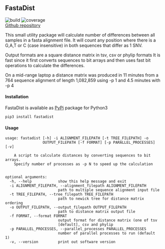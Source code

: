 ## FastaDist
![build](https://gitlab.com/antunderwood/fastadist/badges/master/pipeline.svg)
![coverage](https://gitlab.com/antunderwood/fastadist/badges/master/coverage.svg?job=coverage)  
[Github repository](https://gitlab.com/antunderwood/fastadist)

This small utility package will calculate number of differences between all samples in a fasta alignment file.
It will count any position where there is a G,A,T or C (case insensitive) in both sequences that differ as 1 SNV.

Output formats are a square distance matrix in tsv, csv or phylip formats
It is fast since it first converts sequences to bit arrays and then uses fast bit operations to calculate the differences.

On a mid-range laptop a distance matrix was produced in 11 minutes from a 764 sequence alignment of length 1,082,859 using -p 1 and 4.5 minutes with -p 4

#### Installation
FastaDist is available as [PyPi](https://pypi.org/project/FastaDist/) package for Python3

```
pip3 install fastadist
```

#### Usage
```
usage: fastadist [-h] -i ALIGNMENT_FILEPATH [-t TREE_FILEPATH] -o
                 OUTPUT_FILEPATH [-f FORMAT] [-p PARALLEL_PROCESSES] [-v]

    A script to calculate distances by converting sequences to bit arrays.
    Specify number of processes as -p N to speed up the calculation


optional arguments:
  -h, --help            show this help message and exit
  -i ALIGNMENT_FILEPATH, --alignment_filepath ALIGNMENT_FILEPATH
                        path to multiple sequence alignment input file
  -t TREE_FILEPATH, --tree_filepath TREE_FILEPATH
                        path to newick tree for distance matrix ordering
  -o OUTPUT_FILEPATH, --output_filepath OUTPUT_FILEPATH
                        path to distance matrix output file
  -f FORMAT, --format FORMAT
                        output format for distance matrix (one of tsv
                        [default], csv and phylip
  -p PARALLEL_PROCESSES, --parallel_processes PARALLEL_PROCESSES
                        number of parallel processes to run (default 1)
  -v, --version         print out software version
```